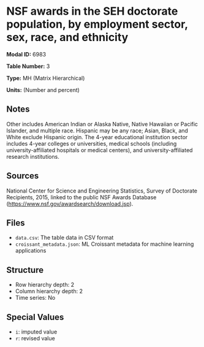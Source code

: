 # NSF awards in the SEH doctorate population, by employment sector, sex, race, and ethnicity

**Modal ID:** 6983

**Table Number:** 3

**Type:** MH (Matrix Hierarchical)

**Units:** (Number and percent)

## Notes

Other includes American Indian or Alaska Native, Native Hawaiian or Pacific Islander, and multiple race. Hispanic may be any race; Asian, Black, and White exclude Hispanic origin. The 4-year educational institution sector includes 4-year colleges or universities, medical schools (including university-affiliated hospitals or medical centers), and university-affiliated research institutions.

## Sources

National Center for Science and Engineering Statistics, Survey of Doctorate Recipients, 2015, linked to the public NSF Awards Database (https://www.nsf.gov/awardsearch/download.jsp).

## Files

- `data.csv`: The table data in CSV format
- `croissant_metadata.json`: ML Croissant metadata for machine learning applications

## Structure

- Row hierarchy depth: 2
- Column hierarchy depth: 2
- Time series: No

## Special Values

- `i`: imputed value
- `r`: revised value

